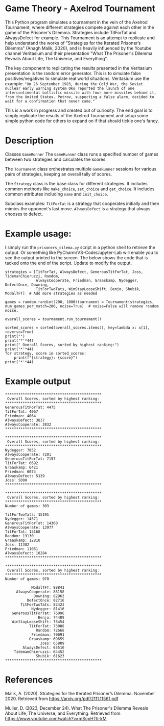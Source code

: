 # Game Theory - Axelrod Tournament

This Python program simulates a tournament in the vein of the Axelrod Tournament, where different strategies compete against each other in the game of the Prisoner's Dilemma. Strategies include TitForTat and AlwaysDefect for example. This Tournament is an attempt to replicate and help understand the works of "Strategies for the Iterated Prisoner’s Dilemma" (Anagh Malik, 2020), and is heavily influenced by the Youtube channel Veritasium and their presentation "What The Prisoner's Dilemma Reveals About Life, The Universe, and Everything". 

The key component to replicating the results presented in the Veritasium presentation is the random error generator. This is to simulate false positives/negatives to simulate real world situations. Veritasium use the example:
```"On 26 September 1983, during the Cold War, the Soviet nuclear early warning system Oko reported the launch of one intercontinental ballistic missile with four more missiles behind it, from the United States. Petrov, suspecting a false alarm, decided to wait for a confirmation that never came." ```

This is a work in progress and created out of curiosity. The end goal is to simply replicate the results of the Axelrod Tournament and setup some simple python code for others to expand on if that should tickle one's fancy. 

# Description

Classes
`GameRunner`
The `GameRunner` class runs a specified number of games between two strategies and calculates the scores.

The `Tournament` class orchestrates multiple `GameRunner` sessions for various pairs of strategies, keeping an overall tally of scores.

The `Strategy` class is the base class for different strategies. It includes common methods like `make_choice`, `set_choice` and `get_choice`. It includes common attributes including `name` and `init_choice`.

Subclass examples: `TitForTat` is a strategy that cooperates initially and then mimics the opponent's last move.
`AlwaysDefect` is a strategy that always chooses to defect.

# Example usage:
I simply run the `prisoners_dilema.py` script in a python shell to retrieve the output. Or something like PyCharm/VS-Code/Jupyter-Lab will enable you to see the output printed to the screen. The below shows the code that is tacked onto the end of the script. Update to modify the output.  

```commandline
strategies = [TitForTat, AlwaysDefect, GenerousTitForTat, Joss, TidemanChieruzzi, Random,
              AlwaysCooperate, Friedman, Graaskamp, Nydegger, DefectOnce, Downing,
              TitForTwoTats, WinStayLooseShift, Benjo, Shubik, ModalTFT]  # Add more strategies as needed

games = random.randint(200, 1000)tournament = Tournament(strategies, num_games_per_match=200, noise=True)  # noise=False will remove random noise.

overall_scores = tournament.run_tournament()

sorted_scores = sorted(overall_scores.items(), key=lambda x: x[1], reverse=True)
print("")
print('*'*44)
print(" Overall Scores, sorted by highest ranking:")
print('*'*44)
for strategy, score in sorted_scores:
    print(f"{strategy}: {score}")
print('*'*44)
```

# Example output
```commandline
********************************************
 Overall Scores, sorted by highest ranking:
********************************************
GenerousTitForTat: 4475
TitForTat: 4067
Friedman: 4064
AlwaysDefect: 3837
AlwaysCooperate: 3832
********************************************
```
```commandline
********************************************
 Overall Scores, sorted by highest ranking:
********************************************
Nydegger: 7852
AlwaysCooperate: 7201
GenerousTitForTat: 7157
TitForTat: 6692
Graaskamp: 6421
Friedman: 6074
AlwaysDefect: 5139
Joss: 5090
********************************************
```
```commandline
********************************************
 Overall Scores, sorted by highest ranking:
********************************************
Number of games: 303

TitForTwoTats: 15191
Nydegger: 14571
GenerousTitForTat: 14360
AlwaysCooperate: 13977
TitForTat: 13168
Random: 13130
Graaskamp: 12810
Joss: 11382
Friedman: 11051
AlwaysDefect: 10284
********************************************
```
```commandline
********************************************
 Overall Scores, sorted by highest ranking:
********************************************
Number of games: 970

            ModalTFT: 88841
     AlwaysCooperate: 83158
             Downing: 82963
          DefectOnce: 82716
       TitForTwoTats: 82423
            Nydegger: 81416
   GenerousTitForTat: 76096
               Benjo: 74409
   WinStayLooseShift: 73454
           TitForTat: 73088
              Random: 72668
            Friedman: 70091
           Graaskamp: 69659
                Joss: 65809
        AlwaysDefect: 65510
    TidemanChieruzzi: 64452
              Shubik: 61623
********************************************

```
# References
Malik, A. (2020). Strategies for the Iterated Prisoner’s Dilemma. November 2020. Retrieved from https://arxiv.org/pdf/2111.11561.pdf

Muller, D. (2023, December 24). What The Prisoner's Dilemma Reveals About Life, The Universe, and Everything. Retrieved from https://www.youtube.com/watch?v=mScpHTIi-kM

